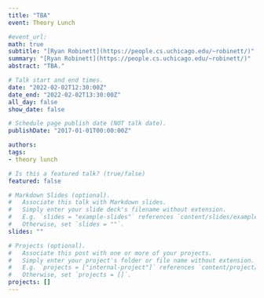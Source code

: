 ```yaml
---
title: "TBA"
event: Theory Lunch

#event_url:
math: true
subtitle: "[Ryan Robinett](https://people.cs.uchicago.edu/~robinett/)"
summary: "[Ryan Robinett](https://people.cs.uchicago.edu/~robinett/)"
abstract: "TBA."

# Talk start and end times.
date: "2022-02-02T12:30:00Z"
date_end: "2022-02-02T13:30:00Z"
all_day: false
show_date: false

# Schedule page publish date (NOT talk date).
publishDate: "2017-01-01T00:00:00Z"

authors:
tags:
- theory lunch

# Is this a featured talk? (true/false)
featured: false

# Markdown Slides (optional).
#   Associate this talk with Markdown slides.
#   Simply enter your slide deck's filename without extension.
#   E.g. `slides = "example-slides"` references `content/slides/example-slides.md`.
#   Otherwise, set `slides = ""`.
slides: ""

# Projects (optional).
#   Associate this post with one or more of your projects.
#   Simply enter your project's folder or file name without extension.
#   E.g. `projects = ["internal-project"]` references `content/project/deep-learning/index.md`.
#   Otherwise, set `projects = []`.
projects: []
---
```

